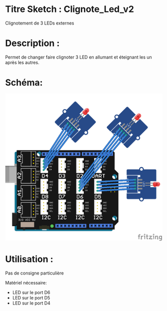 # Titre Sketch : Clignote_Led_v2
Clignotement de 3 LEDs externes
# Description :

Permet de changer faire clignoter 3 LED en allumant et éteignant les un après les autres.

# Schéma: 

![Schéma](https://raw.githubusercontent.com/JustinMartinDev/ProjetArduino_C/master/Clignote_Led_V2/schema_arduino.png)

# Utilisation :
Pas de consigne particulière

Matériel nécessaire:
* LED sur le port D6
* LED sur le port D5
* LED sur le port D4
